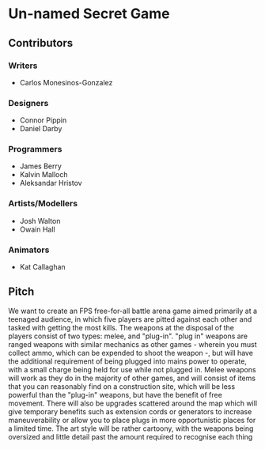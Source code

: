 # Un-named Secret Game
## Contributors
### Writers
- Carlos Monesinos-Gonzalez
### Designers
- Connor Pippin
- Daniel Darby
### Programmers
- James Berry
- Kalvin Malloch
- Aleksandar Hristov
### Artists/Modellers
- Josh Walton
- Owain Hall
### Animators
- Kat Callaghan
## Pitch
We want to create an FPS free-for-all battle arena game aimed primarily at a teenaged audience, in which five players are pitted against each other and tasked with getting the most kills.
The weapons at the disposal of the players consist of two types: melee, and "plug-in". "plug in" weapons are ranged weapons with similar mechanics as other games - wherein you must collect ammo, which can be expended to shoot the weapon -, but will have the additional requirement of being plugged into mains power to operate, with a small charge being held for use while not plugged in. Melee weapons will work as they do in the majority of other games, and will consist of items that you can reasonably find on a construction site, which will be less powerful than the "plug-in" weapons, but have the benefit of free movement.
There will also be upgrades scattered around the map which will give temporary benefits such as extension cords or generators to increase maneuverability or allow you to place plugs in more opportunistic places for a limited time. The art style will be rather cartoony, with the weapons being oversized and little detail past the amount required to recognise each thing
